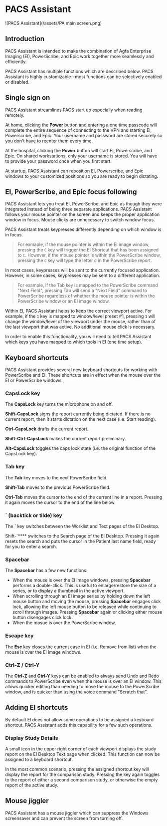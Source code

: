 # PACS Assistant

![PACS Assistant](/assets/PA main screen.png)

## Introduction

PACS Assistant is intended to make the combination of Agfa Enterprise Imaging (EI), PowerScribe, and Epic work together more seamlessly and efficiently. 

PACS Assistant has multiple functions which are described below. PACS Assistant is highly customizable--most functions can be selectively enabled or disabled.

## Single sign on

PACS Assistant streamlines PACS start up especially when reading remotely.

At home, clicking the **Power** button and entering a one time passcode will complete the entire sequence of connecting to the VPN and starting EI, Powerscribe, and Epic. Your username and password are stored securely so you don't have to reenter them every time.

At the hospital, clicking the **Power** button will start EI, Powerscribe, and Epic. On shared workstations, only your username is stored. You will have to provide your password once when you first start.

At startup, PACS Assistant can reposition EI, Powerscribe, and Epic windows to your customized positions so you are ready to begin dictating.

## EI, PowerScribe, and Epic focus following

PACS Assistant lets you treat EI, PowerScribe, and Epic as though they were integrated instead of being three separate applications. PACS Assistant follows your mouse pointer on the screen and keeps the proper application window in focus. Mouse clicks are unnecessary to switch window focus.

PACS Assistant treats keypresses differently depending on which window is in focus. 

> For exmaple, if the mouse pointer is within the EI image window, pressing the `C` key will trigger the EI Shortcut that has been assigned to `C`. However, if the mouse pointer is within the PowerScribe window, pressing the `C` key will type the letter *c* in the PowerScribe report.

In most cases, keypresses will be sent to the currently focused application. However, in some cases, keypresses may be sent to a different application.

> For example, if the Tab key is mapped to the PowerScribe command "Next Field", pressing Tab will send a "Next Field" command to PowerScribe regardless of whether the mouse pointer is within the PowerScribe window or an EI image window.



Within EI, PACS Assistant helps to keep the correct viewport active. For example, if the `1` key is mapped to window/level preset #1, pressing `1` will change the window/level of the viewport under the mouse, rather than of the last viewport that was active. No additional mouse click is necessary.

In order to enable this functionality, you will need to tell PACS Assistant which keys you have mapped to which tools in EI (one time setup).

## Keyboard shortcuts

PACS Assistant provides several new keyboard shortcuts for working with PowerScribe and EI. These shortcuts are in effect when the mouse over the EI or PowerScribe windows.

### CapsLock key

The **CapsLock** key turns the microphone on and off.

**Shift-CapsLock** signs the report currently being dictated. If there is no current report, then it starts dictation on the next case (i.e. Start reading).

**Ctrl-CapsLock** drafts the current report.

**Shift-Ctrl-CapsLock** makes the current report preliminary.

**Alt-CapsLock** toggles the caps lock state (i.e. the original function of the CapsLock key).

### Tab key

The **Tab** key moves to the next PowerScribe field.

**Shift-Tab** moves to the previous PowerScribe field.

**Ctrl-Tab** moves the cursor to the end of the current line in a report. Pressing it again moves the cursor to the end of the line below.

### ` (backtick or tilde) key

The **`** key switches between the Worklist and Text pages of the EI Desktop.

Shift-`**** switches to the Search page of the EI Desktop. Pressing it again resets the search and puts the cursor in the Patient last name field, ready for you to enter a search.

### Spacebar

The **Spacebar** has a few new functions:

- When the mouse is over the EI image windows, pressing **Spacebar** performs a double-click. This is useful to enlarge/restore the size of a series, or to display a thumbnail in the active viewport.
- When scrolling through an EI image series by holding down the left mouse button and moving the mouse, pressing **Spacebar** engages click lock, allowing the left mouse button to be released while continuing to scroll through images. Pressing **Spacebar** again or clicking either mouse button disengages click lock.
- When the mosue is over the PowerScribe window, 

### Escape key

The **Esc** key closes the current case in EI (i.e. Remove from list) when the mouse is over the EI image windows.

### Ctrl-Z / Ctrl-Y

The **Ctrl-Z** and **Ctrl-Y** keys can be enabled to always send Undo and Redo commands to PowerScribe even when the mouse is over an EI window. This allows quicker editing than needing to move the mouse to the PowerScribe window, and is quicker than using the voice command "Scratch that".

## Adding EI shortcuts

By default EI does not allow some operations to be assigned a keyboard shortcut. PACS Assistant adds this capability for a few such operations.

### Display Study Details

A small icon in the upper right corner of each viewport displays the study report on the EI Desktop Text page when clicked. This function can now be assigned to a keyboard shortcut.

In the most common scenario, pressing the assigned shortcut key will display the report for the comparison study. Pressing the key again toggles to the report of either a second comparison study, or otherwise the empty report of the active study.

## Mouse jiggler

PACS Assistant has a mouse jiggler which can suppress the Windows screensaver and can prevent the screen from turning off.
